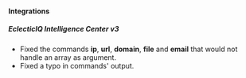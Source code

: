 #### Integrations

##### EclecticIQ Intelligence Center v3
- Fixed the commands **ip**, **url**, **domain**, **file** and **email** that would not handle an array as argument.
- Fixed a typo in commands' output.